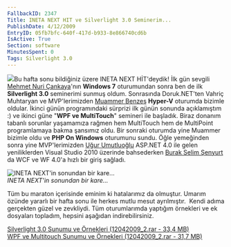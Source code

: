 ```yaml
---
FallbackID: 2347
Title: INETA NEXT HIT ve Silverlight 3.0 Seminerim...
PublishDate: 4/12/2009
EntryID: 05fb7bfc-640f-417d-b933-8e866740cd6b
IsActive: True
Section: software
MinutesSpent: 0
Tags: Silverlight 3.0
---
```

![](http://cdn.daron.yondem.com/assets/2347/12042009_4.jpg)Bu hafta sonu
bildiğiniz üzere INETA NEXT HİT'deydik! İlk gün sevgili [Mehmet Nuri
Çankaya](http://www.nuricankaya.com/)'nın **Windows 7** oturumundan
sonra ben de ilk **Silverlight 3.0** seminerimi sunmuş oldum. Sonrasında
Doruk.NET'ten Vahriç Muhtaryan ve MVP'lerimizden [Muammer
Benzeş](http://www.muammerbenzes.com/) **Hyper-V** oturumda bizimle
oldular. İkinci günün programındaki sürprizi ilk günün sonunda
açıklamıştım :) ve ikinci güne "**WPF ve MultiTouch**" semineri ile
başladık. Biraz donanım tabanlı sorunlar yaşamamıza rağmen hem
MultiTouch hem de MultiPoint programlamaya bakma şansımız oldu. Bir
sonraki oturumda yine Muammer bizimle oldu ve **PHP On Windows**
oturumunu sundu. Öğle yemeğinden sonra yine MVP'lerimizden [Uğur
Umutluoğlu](http://www.umutluoglu.com/) ASP.NET 4.0 ile gelen
yeniliklerden Visual Studio 2010 üzerinde bahsederken [Burak Selim
Şenyurt](http://www.bsenyurt.com/) da WCF ve WF 4.0'a hızlı bir giriş
sağladı.

![INETA NEXT'in sonundan bir
kare...](http://cdn.daron.yondem.com/assets/2347/12042009_1.jpg)\
*INETA NEXT'in sonundan bir kare...*

Tüm bu maraton içerisinde eminim ki hatalarımız da olmuştur. Umarım
özünde yararlı bir hafta sonu ile herkes mutlu mesut ayrılmıştır.  Kendi
adıma gerçekten güzel ve zevkliydi. Tüm oturumlarımda yaptığım örnekleri
ve ek dosyaları topladım, hepsini aşağıdan indirebilirsiniz.

[Silverlight 3.0 Sunumu ve Örnekleri (12042009\_2.rar - 33,4
MB)](http://cdn.daron.yondem.com/assets/2347/12042009_2.rar)\
 [WPF ve Multitouch Sunumu ve Örnekleri (12042009\_2.rar - 31,7
MB)](http://cdn.daron.yondem.com/assets/2347/12042009_3.rar)


